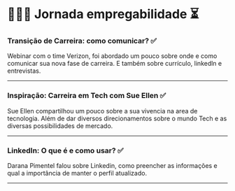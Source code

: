 # 👩🏼‍💻 Jornada empregabilidade ⏳

### Transição de Carreira: como comunicar? ✅

Webinar com o time Verizon, foi abordado um pouco sobre onde e como comunicar sua nova fase de carreira. E também sobre currículo, linkedln e entrevistas.

---

### Inspiração: Carreira em Tech com Sue Ellen ✅

Sue Ellen compartilhou um pouco sobre a sua vivencia na area de tecnologia. Além de dar diversos direcionamentos sobre o mundo Tech e as diversas possibilidades de mercado.

---

### LinkedIn: O que é e como usar? ✅

Darana Pimentel falou sobre Linkedin, como preencher as informações e qual a importância de manter o perfil atualizado. 

---

